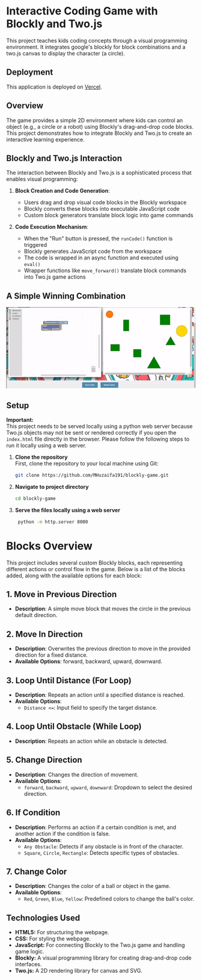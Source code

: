 # Interactive Coding Game with Blockly and Two.js

This project teaches kids coding concepts through a visual programming environment. It integrates google's blockly for block combinations and a two.js canvas to display the character (a circle).

## Deployment

This application is deployed on [Vercel](https://blockly-game-wheat.vercel.app/).

## Overview

The game provides a simple 2D environment where kids can control an object (e.g., a circle or a robot) using Blockly's drag-and-drop code blocks.  This project demonstrates how to integrate Blockly and Two.js to create an interactive learning experience.

## Blockly and Two.js Interaction

The interaction between Blockly and Two.js is a sophisticated process that enables visual programming:

1. **Block Creation and Code Generation**:
   - Users drag and drop visual code blocks in the Blockly workspace
   - Blockly converts these blocks into executable JavaScript code
   - Custom block generators translate block logic into game commands

2. **Code Execution Mechanism**:
   - When the "Run" button is pressed, the `runCode()` function is triggered
   - Blockly generates JavaScript code from the workspace
   - The code is wrapped in an async function and executed using `eval()`
   - Wrapper functions like `move_forward()` translate block commands into Two.js game actions


## A Simple Winning Combination

![Alt Text](./assets/winning_combination.gif)


## Setup

**Important:**  
This project needs to be served locally using a python web server because Two.js objects may not be sent or rendered correctly if you open the `index.html` file directly in the browser. Please follow the following steps to run it locally using a web server.



1. **Clone the repository**  
   First, clone the repository to your local machine using Git:
   ```bash
   git clone https://github.com/MHuzaifa191/blockly-game.git

2. **Navigate to project directory**  
   ```bash
   cd blockly-game
   ```
3. **Serve the files locally using a web server**  
   ```bash
    python -m http.server 8000
    ```





# Blocks Overview

This project includes several custom Blockly blocks, each representing different actions or control flow in the game. Below is a list of the blocks added, along with the available options for each block:


## 1. **Move in Previous Direction**
   - **Description**: A simple move block that moves the circle in the previous default direction.

## 2. **Move In Direction**
   - **Description**: Overwrites the previous direction to move in the provided direction for a fixed distance.
   - **Available Options**: forward, backward, upward, downward.

## 3. **Loop Until Distance (For Loop)**
   - **Description**: Repeats an action until a specified distance is reached.
   - **Available Options**:
     - `Distance <=`: Input field to specify the target distance.

## 4. **Loop Until Obstacle (While Loop)**
   - **Description**: Repeats an action while an obstacle is detected.

## 5. **Change Direction**
   - **Description**: Changes the direction of movement.
   - **Available Options**:
     - `forward`, `backward`, `upward`, `downward`: Dropdown to select the desired direction.

## 6. **If Condition**
   - **Description**: Performs an action if a certain condition is met, and another action if the condition is false.
   - **Available Options**:
     - `Any Obstacle`: Detects if any obstacle is in front of the character.
     - `Square`, `Circle`, `Rectangle`: Detects specific types of obstacles.

## 7. **Change Color**
   - **Description**: Changes the color of a ball or object in the game.
   - **Available Options**:
     - `Red`, `Green`, `Blue`, `Yellow`: Predefined colors to change the ball's color.





## Technologies Used

* **HTML5:** For structuring the webpage.
* **CSS:** For styling the webpage.
* **JavaScript:** For connecting Blockly to the Two.js game and handling game logic.
* **Blockly:** A visual programming library for creating drag-and-drop code interfaces.
* **Two.js:** A 2D rendering library for canvas and SVG.
